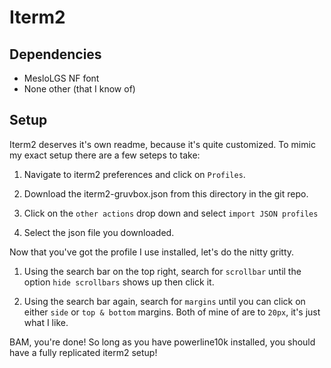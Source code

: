 # Iterm2

## Dependencies

- MesloLGS NF font
- None other (that I know of)

## Setup

Iterm2 deserves it's own readme, because it's quite customized. To mimic my exact setup there are a few seteps to take:

1. Navigate to iterm2 preferences and click on `Profiles`.

2. Download the iterm2-gruvbox.json from this directory in the git repo.

3. Click on the `other actions` drop down and select `import JSON profiles`

4. Select the json file you downloaded.

Now that you've got the profile I use installed, let's do the nitty gritty.

1. Using the search bar on the top right, search for `scrollbar` until the option `hide scrollbars` shows up then click it.

2. Using the search bar again, search for `margins` until you can click on either `side` or `top & bottom` margins. Both of mine of are to `20px`, it's just what I like.

BAM, you're done! So long as you have powerline10k installed, you should have a fully replicated iterm2 setup!